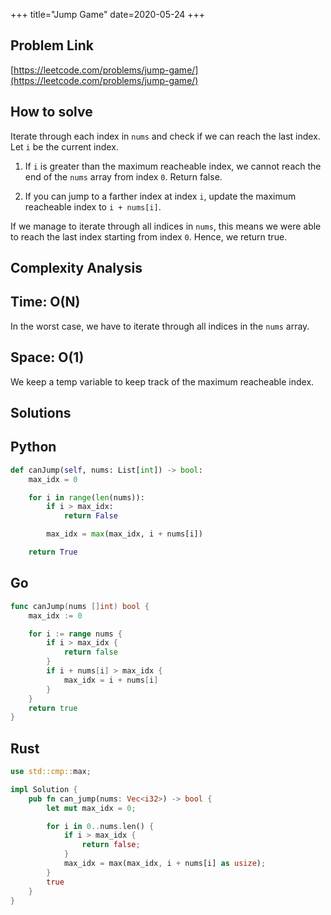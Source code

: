 +++
title="Jump Game"
date=2020-05-24
+++

## Problem Link

[https://leetcode.com/problems/jump-game/](https://leetcode.com/problems/jump-game/)

## How to solve

Iterate through each index in `nums` and check if we can reach the last index. Let `i` be the current index.

1. If `i` is greater than the maximum reacheable index, we cannot reach the end of the `nums` array from index `0`. Return false.

2. If you can jump to a farther index at index `i`, update the maximum reacheable index to `i + nums[i]`.

If we manage to iterate through all indices in `nums`, this means we were able to reach the last index starting from index `0`. Hence, we return true.

## Complexity Analysis

## Time: O(N)

In the worst case, we have to iterate through all indices in the `nums` array.

## Space: O(1)

We keep a temp variable to keep track of the maximum reacheable index.

## Solutions

## Python

``` python
def canJump(self, nums: List[int]) -> bool:
    max_idx = 0

    for i in range(len(nums)):
        if i > max_idx:
            return False

        max_idx = max(max_idx, i + nums[i])

    return True
```

## Go

``` go
func canJump(nums []int) bool {
    max_idx := 0

    for i := range nums {
        if i > max_idx {
            return false
        }
        if i + nums[i] > max_idx {
            max_idx = i + nums[i]
        }
    }
    return true
}
```

## Rust

``` rust
use std::cmp::max;

impl Solution {
    pub fn can_jump(nums: Vec<i32>) -> bool {
        let mut max_idx = 0;

        for i in 0..nums.len() {
            if i > max_idx {
                return false;
            }
            max_idx = max(max_idx, i + nums[i] as usize);
        }
        true
    }
}
```
